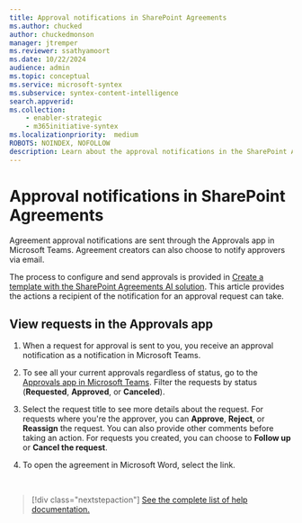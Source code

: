 ```yaml
---
title: Approval notifications in SharePoint Agreements
ms.author: chucked
author: chuckedmonson
manager: jtremper
ms.reviewer: ssathyamoort
ms.date: 10/22/2024
audience: admin
ms.topic: conceptual
ms.service: microsoft-syntex
ms.subservice: syntex-content-intelligence
search.appverid: 
ms.collection: 
    - enabler-strategic
    - m365initiative-syntex
ms.localizationpriority:  medium
ROBOTS: NOINDEX, NOFOLLOW
description: Learn about the approval notifications in the SharePoint Agreements solution.
---
```


# Approval notifications in SharePoint Agreements

Agreement approval notifications are sent through the Approvals app in Microsoft Teams. Agreement creators can also choose to notify approvers via email.

The process to configure and send approvals is provided in [Create a template with the SharePoint Agreements AI solution](agreements-create-template.md). This article provides the actions a recipient of the notification for an approval request can take.

## View requests in the Approvals app

1. When a request for approval is sent to you, you receive an approval notification as a notification in Microsoft Teams.

2. To see all your current approvals regardless of status, go to the [Approvals app in Microsoft Teams](/power-automate/teams/native-approvals-in-teams#use-the-approvals-app-in-teams). Filter the requests by status (**Requested**, **Approved**, or **Canceled**).

3. Select the request title to see more details about the request. For requests where you're the approver, you can **Approve**, **Reject**, or **Reassign** the request. You can also provide other comments before taking an action. For requests you created, you can choose to **Follow up** or **Cancel the request**.

4. To open the agreement in Microsoft Word, select the link.

<br>

> [!div class="nextstepaction"]
> [See the complete list of help documentation.](agreements-overview.md#help-documentation)
